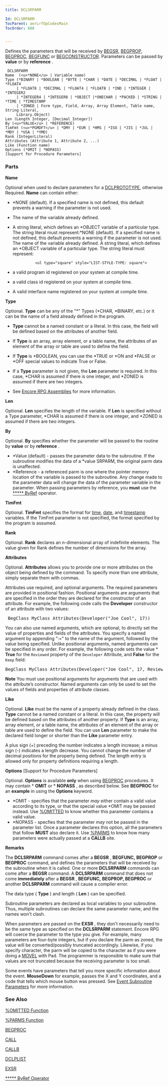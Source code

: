 ```yaml
---
title: DCLSRPARM

Id: DCLSRPARM
TocParent: aerLrfOpCodesMain
TocOrder: 600


---
```


Defines the parameters that will be received by [BEGSR](BEGSR.html), [BEGPROP](BEGPROP.html), [BEGPROC](BEGPROC.html), [BEGFUNC](BEGFUNC.html) or [BEGCONSTRUCTOR](BEGCONSTRUCTOR.html). Parameters can be passed by **value** or by **reference** . 

```
 DCLSRPARM
Name  (<u>*NONE</u> | Variable name)
Type (*BINARY | *BOOLEAN | *BYTE | *CHAR | *DATE | *DECIMAL | *FLOAT | *FLOAT4
     | *FLOAT8 | *DECIMAL | *FLOAT4 | *FLOAT8 | *IND | *INTEGER | *INTEGER2 
     | *INTEGER4 | *INTEGER8 | *OBJECT |*ONECHAR | *PACKED | *STRING | *TIME | *TIMESTAMP 
     | *ZONED | Form type, Field, Array, Array Element, Table name, String Literal, 
     Library.Object)
Len (Length Integer, [Decimal Integer])
By (<u>*VALUE</u> | *REFERENCE)
TimFmt (<u>*PGMDFT</u> | *DMY | *EUR | *HMS | *ISO | *JIS | *JUL | *MDY | *USA | *YMD)
Rank (IntegerLiteral)
Attributes (Attribute 1, Attribute 2, ...)
Like (Function name)
Options (*OMIT | *NOPASS) 
[Support for Procedure Parameters]
```

### Parts

**Name** 

Optional when used to declare parameters for a [DCLPROTOTYPE](DCLPROTOTYPE.html), otherwise Required. **Name** can contain either: 

- *NONE (default). If a specified name is not defined, this default prevents a warning if the parameter is not used.
- The name of the variable already defined.
- A string literal, which defines an *OBJECT variable of a particular type. The string literal must represent:*NONE (default). If a specified name is not defined, this default prevents a warning if the parameter is not used. The name of the variable already defined. A string literal, which defines an *OBJECT variable of a particular type. The string literal must represent:

                <ul type="square" style="LIST-STYLE-TYPE: square">
- a valid program id registered on your system at compile time.
- a valid class id registered on your system at compile time.
- A valid interface name registered on your system at compile time.


**Type** 

Optional. **Type** can be any of the "*" Types (*CHAR, *BINARY, etc.) or it can be the name of a field already defined in the program. 

- **Type** cannot be a named constant or a literal. In this case, the field will be defined based on the attributes of another field.
- If **Type** is an array, array element, or a table name, the attributes of an element of the array or table are used to define the field.
- If **Type** is *BOOLEAN, you can use the *TRUE or *ON and *FALSE or *OFF special values to indicate True or False.

- If a **Type** parameter is not given, the **Len** parameter is required. In this case, *CHAR is assumed if there is one integer, and *ZONED is assumed if there are two integers.
- See [Encore RPG Assemblies](ecrConAssemblies.html) for more information.


**Len** 

Optional. **Len** specifies the length of the variable. If **Len** is specified without a Type parameter, *CHAR is assumed if there is one integer, and *ZONED is assumed if there are two integers.


**By** 

Optional. **By** specifies whether the parameter will be passed to the routine by **value** or by **reference** . 

- *Value (default) - passes the parameter data to the subroutine. If the subroutine modifies the data of a *value SRPARM, the original parm data is unaffected.
- *Reference - a referenced parm is one where the pointer memory location of the variable is passed to the subroutine. Any change made to the parameter data will change the data of the parameter variable in the parameter. When passing parameters by reference, you **must** use the [***** ByRef](StarByRef.html) operator.

**TimFmt** 

Optional. **TimFmt** specifies the format for [time](Time_Formats.html), [date](Date_Formats.html), and [timestamp](Timestamp_Data_Type.html) variables. If the TimFmt parameter is not specified, the format specified by the program is assumed.


**Rank** 

Optional. **Rank** declares an n-dimensional array of indefinite elements. The value given for Rank defines the number of dimensions for the array.


**Attributes** 

Optional. **Attributes** allows you to provide one or more attributes on the object being defined by the command. To specify more than one attribute, simply separate them with commas.


Attributes use required, and optional arguments. The required parameters are provided in positional fashion. Positional arguments are arguments that are specified in the order they are declared for the constructor of an attribute. For example, the following code calls the **Developer** constructor of an attribute with two values: 
<pre>
 BegClass MyClass Attributes(Developer("Joe Cool", 17)) </pre>

You can also use named arguments, which are optional, to directly set the value of properties and fields of the attributes. You specify a named argument by appending ":=" to the name of the argument, followed by the value being specified. Unlike positional arguments, named arguments can be specified in any order. For example, the following code sets the value * **True** for the ```Reviewed``` property of the ```Developer``` Attribute, and **False** for the ```Keep``` field: 
<pre>BegClass MyClass Attributes(Developer("Joe Cool", 17, Reviewed:=*True)</pre>


**Note**    You must use positional arguments for arguments
                that are used with the attribute’s constructor. Named arguments can only be
                used to set the values of fields and properties of attribute classes.


**Like** 

Optional. **Like** must be the name of a property already defined in the class. **Type** cannot be a named constant or a literal. In this case, the property will be defined based on the attributes of another property. If **Type** is an array, array element, or a table name, the attributes of an element of the array or table are used to define the field. You can use **Len** parameter to make the declared field longer or shorter than the **Like** parameter entry.


A plus sign (+) preceding the number indicates a length increase; a minus sign (-) indicates a length decrease. You cannot change the number of decimal positions for the property being defined. The length entry is allowed only for property definitions requiring a length.



**Options** [Support for Procedure Parameters] 

Optional. **Options** is available **only** when using [BEGPROC](BEGPROC.html) procedures. It may contain * **OMIT** or * **NOPASS** , as described below. See **BEGPROC** for an **example** in using the **Options** keyword.


- *OMIT - specifies that the parameter *may* either contain a valid value according to its type, or that the special value *OMIT may be passed instead. Use [%OMITTED](OMITTED_Function.html) to know whether this parameter contains a valid value.
- *NOPASS - specfies that the parameter *may* not be passed in the parameter list. Once a parameter declares this option, all the parameters that follow **MUST** also declare it. Use [%PARMS](PARMS_Function.html) to know how many parameters were actually passed at a **CALLB** site.


**Remarks** 

<div>

The **DCLSRPARM** command comes after a **BEGSR** , **BEGFUNC,** **BEGPROP** or **BEGPROC** command, and defines the parameters that will be received by the subroutine when it is called. One or more **DCLSRPARM** commands can come after a **BEGSR** command. A **DCLSRPARM** command that does not come **immediately** after a **BEGSR** , **BEGFUNC,** **BEGPROP, BEGPROC** or another **DCLSRPARM** command will cause a compiler error. 

The data type ( **Type** ) and length ( **Len** ) can be specified. 

Subroutine parameters are declared as local variables to your subroutine. Thus, multiple subroutines can declare the same parameter name, and the names won't clash. 

When parameters are passed on the **EXSR** , they don't necessarily need to be the same type as specified on the **DCLSRPARM** statement. Encore RPG will coerce the parameter to the type you give. For example, many parameters are four-byte integers, but if you declare the parm as zoned, the value will be converted/possibly truncated accordingly. Likewise, if you specify character, the parm will be copied to the character as if you were doing a [MOVEL](MOVEL.html) with Pad. The programmer is responsible to make sure that values are not truncated because the receiving parameter is too small. 

Some events have parameters that tell you more specific information about the event. **MouseDown** for example, passes the X and Y coordinates, and a code that tells which mouse button was pressed. See [Event Subroutine Parameters](Event_Subroutine_Parameters.html) for more information.


### See Also
[%OMITTED Function](OMITTED_Function.html)

[%PARMS Function](PARMS_Function.html)

[BEGPROC](BEGPROC.html)

[CALL](CALL.html)

[CALLB](CALL.html)

[DCLPLIST](DCLPLIST.html)

[EXSR](EXSR.html)

[***** ByRef Operator](StarByRef.html) 
